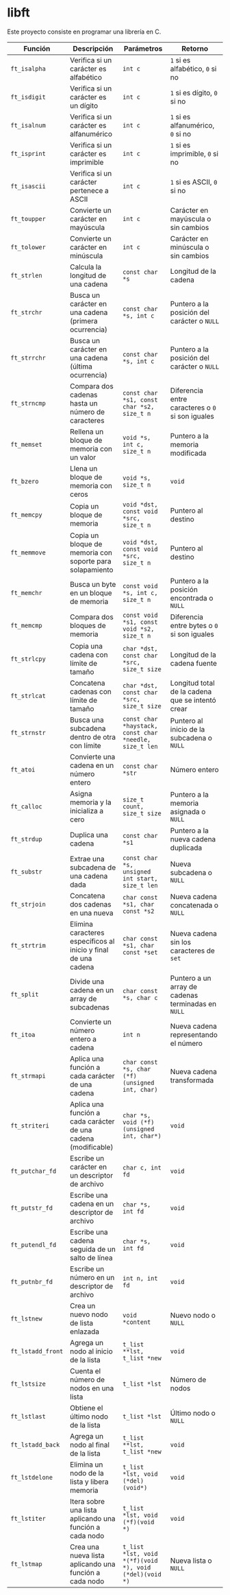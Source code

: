 # libft

Este proyecto consiste en programar una librería en C.

| **Función**         | **Descripción** | **Parámetros** | **Retorno** |
|---------------------|---------------|---------------|------------|
| `ft_isalpha`       | Verifica si un carácter es alfabético | `int c` | `1` si es alfabético, `0` si no |
| `ft_isdigit`       | Verifica si un carácter es un dígito | `int c` | `1` si es dígito, `0` si no |
| `ft_isalnum`       | Verifica si un carácter es alfanumérico | `int c` | `1` si es alfanumérico, `0` si no |
| `ft_isprint`       | Verifica si un carácter es imprimible | `int c` | `1` si es imprimible, `0` si no |
| `ft_isascii`       | Verifica si un carácter pertenece a ASCII | `int c` | `1` si es ASCII, `0` si no |
| `ft_toupper`       | Convierte un carácter en mayúscula | `int c` | Carácter en mayúscula o sin cambios |
| `ft_tolower`       | Convierte un carácter en minúscula | `int c` | Carácter en minúscula o sin cambios |
| `ft_strlen`        | Calcula la longitud de una cadena | `const char *s` | Longitud de la cadena |
| `ft_strchr`        | Busca un carácter en una cadena (primera ocurrencia) | `const char *s, int c` | Puntero a la posición del carácter o `NULL` |
| `ft_strrchr`       | Busca un carácter en una cadena (última ocurrencia) | `const char *s, int c` | Puntero a la posición del carácter o `NULL` |
| `ft_strncmp`       | Compara dos cadenas hasta un número de caracteres | `const char *s1, const char *s2, size_t n` | Diferencia entre caracteres o `0` si son iguales |
| `ft_memset`        | Rellena un bloque de memoria con un valor | `void *s, int c, size_t n` | Puntero a la memoria modificada |
| `ft_bzero`         | Llena un bloque de memoria con ceros | `void *s, size_t n` | `void` |
| `ft_memcpy`        | Copia un bloque de memoria | `void *dst, const void *src, size_t n` | Puntero al destino |
| `ft_memmove`       | Copia un bloque de memoria con soporte para solapamiento | `void *dst, const void *src, size_t n` | Puntero al destino |
| `ft_memchr`        | Busca un byte en un bloque de memoria | `const void *s, int c, size_t n` | Puntero a la posición encontrada o `NULL` |
| `ft_memcmp`        | Compara dos bloques de memoria | `const void *s1, const void *s2, size_t n` | Diferencia entre bytes o `0` si son iguales |
| `ft_strlcpy`       | Copia una cadena con límite de tamaño | `char *dst, const char *src, size_t size` | Longitud de la cadena fuente |
| `ft_strlcat`       | Concatena cadenas con límite de tamaño | `char *dst, const char *src, size_t size` | Longitud total de la cadena que se intentó crear |
| `ft_strnstr`       | Busca una subcadena dentro de otra con límite | `const char *haystack, const char *needle, size_t len` | Puntero al inicio de la subcadena o `NULL` |
| `ft_atoi`          | Convierte una cadena en un número entero | `const char *str` | Número entero |
| `ft_calloc`        | Asigna memoria y la inicializa a cero | `size_t count, size_t size` | Puntero a la memoria asignada o `NULL` |
| `ft_strdup`        | Duplica una cadena | `const char *s1` | Puntero a la nueva cadena duplicada |
| `ft_substr`        | Extrae una subcadena de una cadena dada | `const char *s, unsigned int start, size_t len` | Nueva subcadena o `NULL` |
| `ft_strjoin`       | Concatena dos cadenas en una nueva | `char const *s1, char const *s2` | Nueva cadena concatenada o `NULL` |
| `ft_strtrim`       | Elimina caracteres específicos al inicio y final de una cadena | `char const *s1, char const *set` | Nueva cadena sin los caracteres de `set` |
| `ft_split`         | Divide una cadena en un array de subcadenas | `char const *s, char c` | Puntero a un array de cadenas terminadas en `NULL` |
| `ft_itoa`          | Convierte un número entero a cadena | `int n` | Nueva cadena representando el número |
| `ft_strmapi`       | Aplica una función a cada carácter de una cadena | `char const *s, char (*f)(unsigned int, char)` | Nueva cadena transformada |
| `ft_striteri`      | Aplica una función a cada carácter de una cadena (modificable) | `char *s, void (*f)(unsigned int, char*)` | `void` |
| `ft_putchar_fd`    | Escribe un carácter en un descriptor de archivo | `char c, int fd` | `void` |
| `ft_putstr_fd`     | Escribe una cadena en un descriptor de archivo | `char *s, int fd` | `void` |
| `ft_putendl_fd`    | Escribe una cadena seguida de un salto de línea | `char *s, int fd` | `void` |
| `ft_putnbr_fd`     | Escribe un número en un descriptor de archivo | `int n, int fd` | `void` |
| `ft_lstnew`        | Crea un nuevo nodo de lista enlazada | `void *content` | Nuevo nodo o `NULL` |
| `ft_lstadd_front`  | Agrega un nodo al inicio de la lista | `t_list **lst, t_list *new` | `void` |
| `ft_lstsize`       | Cuenta el número de nodos en una lista | `t_list *lst` | Número de nodos |
| `ft_lstlast`       | Obtiene el último nodo de la lista | `t_list *lst` | Último nodo o `NULL` |
| `ft_lstadd_back`   | Agrega un nodo al final de la lista | `t_list **lst, t_list *new` | `void` |
| `ft_lstdelone`     | Elimina un nodo de la lista y libera memoria | `t_list *lst, void (*del)(void*)` | `void` |
| `ft_lstiter`       | Itera sobre una lista aplicando una función a cada nodo | `t_list *lst, void (*f)(void *)` | `void` |
| `ft_lstmap`        | Crea una nueva lista aplicando una función a cada nodo | `t_list *lst, void *(*f)(void *), void (*del)(void *)` | Nueva lista o `NULL` |
